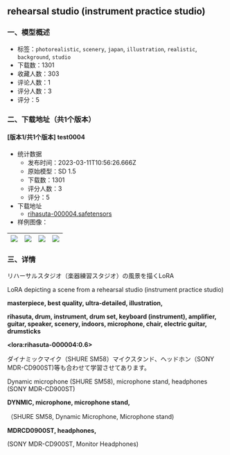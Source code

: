## rehearsal studio (instrument practice studio)
### 一、模型概述

- 标签：`photorealistic`, `scenery`, `japan`, `illustration`, `realistic`, `background`, `studio`
- 下载数：1301
- 收藏人数：303
- 评论人数：1
- 评分人数：3
- 评分：5

### 二、下载地址（共1个版本）

#### [版本1/共1个版本] test0004

- 统计数据
  - 发布时间：2023-03-11T10:56:26.666Z
  - 原始模型：SD 1.5
  - 下载数：1301
  - 评分人数：3
  - 评分：5
- 下载地址
  - [rihasuta-000004.safetensors](https://civitai.com/api/download/models/20237)
- 样例图像：

| <img src="https://image.civitai.com/xG1nkqKTMzGDvpLrqFT7WA/50fce1bf-c493-47f5-3b6c-9b2817b30200/width=450/214056.jpeg" /> | <img src="https://image.civitai.com/xG1nkqKTMzGDvpLrqFT7WA/61ee7bbd-c673-48fb-24fd-20d096824e00/width=450/214073.jpeg" /> | <img src="https://image.civitai.com/xG1nkqKTMzGDvpLrqFT7WA/8b110e74-619e-4646-52cd-86438960de00/width=450/214072.jpeg" /> | <img src="https://image.civitai.com/xG1nkqKTMzGDvpLrqFT7WA/141818ab-9ebd-434a-fc0a-e5f2db8cb000/width=450/214071.jpeg" /> |
| ---- | ---- | ---- | ---- |


### 三、详情
<p>リハーサルスタジオ（楽器練習スタジオ）の風景を描くLoRA </p><p>LoRA depicting a scene from a rehearsal studio (instrument practice studio)</p><p></p><p><strong>masterpiece, best quality, ultra-detailed, illustration,</strong></p><p><strong>rihasuta, drum, instrument, drum set, keyboard (instrument), amplifier, guitar, speaker, scenery, indoors, microphone, chair, electric guitar, drumsticks</strong></p><p><strong>&lt;lora:rihasuta-000004:0.6&gt;</strong></p><p></p><p>ダイナミックマイク（SHURE SM58）マイクスタンド、ヘッドホン（SONY MDR-CD900ST)等も合わせて学習させてあります。</p><p>Dynamic microphone (SHURE SM58), microphone stand, headphones (SONY MDR-CD900ST)</p><p></p><p><strong>DYNMIC, microphone, microphone stand, </strong></p><p>（SHURE SM58, Dynamic Microphone, Microphone stand)</p><p><strong>MDRCD0900ST, headphones, </strong></p><p>(SONY MDR-CD900ST, Monitor Headphones)</p><p></p><p></p>